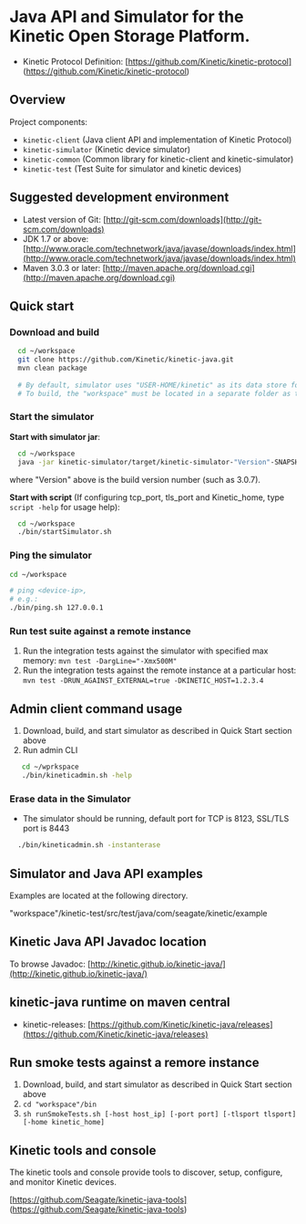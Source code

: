 # Java API and Simulator for the Kinetic Open Storage Platform.

* Kinetic Protocol Definition: [https://github.com/Kinetic/kinetic-protocol] (https://github.com/Kinetic/kinetic-protocol)

## Overview 

Project components:

* `kinetic-client`      (Java client API and implementation of Kinetic Protocol)
* `kinetic-simulator`   (Kinetic device simulator)
* `kinetic-common`      (Common library for kinetic-client and kinetic-simulator)
* `kinetic-test`        (Test Suite for simulator and kinetic devices)

## Suggested development environment

* Latest version of Git: [http://git-scm.com/downloads](http://git-scm.com/downloads)
* JDK 1.7 or above: [http://www.oracle.com/technetwork/java/javase/downloads/index.html](http://www.oracle.com/technetwork/java/javase/downloads/index.html)
* Maven 3.0.3 or later: [http://maven.apache.org/download.cgi](http://maven.apache.org/download.cgi)

## Quick start

### Download and build

```bash 
  cd ~/workspace
  git clone https://github.com/Kinetic/kinetic-java.git
  mvn clean package
  
  # By default, simulator uses "USER-HOME/kinetic" as its data store folder.
  # To build, the "workspace" must be located in a separate folder as the data store folder.
```

### Start the simulator

**Start with simulator jar**:    

```bash
  cd ~/workspace
  java -jar kinetic-simulator/target/kinetic-simulator-"Version"-SNAPSHOT-jar-with-dependencies.jar    
```
where "Version" above is the build version number (such as 3.0.7).

**Start with script** (If configuring tcp_port, tls_port and Kinetic_home, type `script -help` for usage help):

```bash
  cd ~/workspace
  ./bin/startSimulator.sh
```

### Ping the simulator

```bash
cd ~/workspace

# ping <device-ip>, 
# e.g.:
./bin/ping.sh 127.0.0.1 
```

### Run test suite against a remote instance

1. Run the integration tests against the simulator with specified max memory: `mvn test -DargLine="-Xmx500M"`
1. Run the integration tests against the remote instance at a particular host: `mvn test -DRUN_AGAINST_EXTERNAL=true -DKINETIC_HOST=1.2.3.4`

## Admin client command usage

1. Download, build, and start simulator as described in Quick Start section above
1. Run admin CLI

```bash
   cd ~/wprkspace
   ./bin/kineticadmin.sh -help
```

### Erase data in the Simulator

* The simulator should be running, default port for TCP is 8123, SSL/TLS port is 8443
 
```bash
  ./bin/kineticadmin.sh -instanterase
```

## Simulator and Java API examples

Examples are located at the following directory.

"workspace"/kinetic-test/src/test/java/com/seagate/kinetic/example

## Kinetic Java API Javadoc location

To browse Javadoc: [http://kinetic.github.io/kinetic-java/](http://kinetic.github.io/kinetic-java/)

## kinetic-java runtime on maven central

* kinetic-releases: [https://github.com/Kinetic/kinetic-java/releases](https://github.com/Kinetic/kinetic-java/releases)

## Run smoke tests against a remore instance

1.  Download, build, and start simulator as described in Quick Start section above 
1. `cd "workspace"/bin`
1. `sh runSmokeTests.sh [-host host_ip] [-port port] [-tlsport tlsport] [-home kinetic_home]`

## Kinetic tools and console

The kinetic tools and console provide tools to discover, setup, configure, and monitor Kinetic devices.

[https://github.com/Seagate/kinetic-java-tools] (https://github.com/Seagate/kinetic-java-tools)
